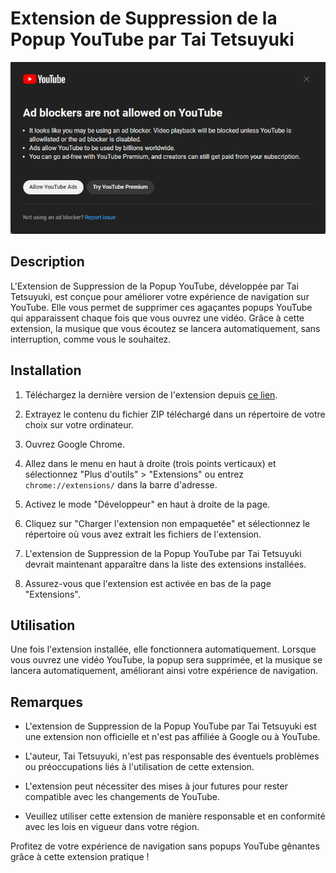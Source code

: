 # Extension de Suppression de la Popup YouTube par Tai Tetsuyuki

![Logo de l'extension](popup.png)

## Description
L'Extension de Suppression de la Popup YouTube, développée par Tai Tetsuyuki, est conçue pour améliorer votre expérience de navigation sur YouTube. Elle vous permet de supprimer ces agaçantes popups YouTube qui apparaissent chaque fois que vous ouvrez une vidéo. Grâce à cette extension, la musique que vous écoutez se lancera automatiquement, sans interruption, comme vous le souhaitez.

## Installation

1. Téléchargez la dernière version de l'extension depuis [ce lien](https://github.com/LeGitHubDeTai/RemoveYoutubePopupAD/releases/tag/v1.0).

2. Extrayez le contenu du fichier ZIP téléchargé dans un répertoire de votre choix sur votre ordinateur.

3. Ouvrez Google Chrome.

4. Allez dans le menu en haut à droite (trois points verticaux) et sélectionnez "Plus d'outils" > "Extensions" ou entrez `chrome://extensions/` dans la barre d'adresse.

5. Activez le mode "Développeur" en haut à droite de la page.

6. Cliquez sur "Charger l'extension non empaquetée" et sélectionnez le répertoire où vous avez extrait les fichiers de l'extension.

7. L'extension de Suppression de la Popup YouTube par Tai Tetsuyuki devrait maintenant apparaître dans la liste des extensions installées.

8. Assurez-vous que l'extension est activée en bas de la page "Extensions".

## Utilisation

Une fois l'extension installée, elle fonctionnera automatiquement. Lorsque vous ouvrez une vidéo YouTube, la popup sera supprimée, et la musique se lancera automatiquement, améliorant ainsi votre expérience de navigation.

## Remarques

- L'extension de Suppression de la Popup YouTube par Tai Tetsuyuki est une extension non officielle et n'est pas affiliée à Google ou à YouTube.

- L'auteur, Tai Tetsuyuki, n'est pas responsable des éventuels problèmes ou préoccupations liés à l'utilisation de cette extension.

- L'extension peut nécessiter des mises à jour futures pour rester compatible avec les changements de YouTube.

- Veuillez utiliser cette extension de manière responsable et en conformité avec les lois en vigueur dans votre région.

Profitez de votre expérience de navigation sans popups YouTube gênantes grâce à cette extension pratique !
